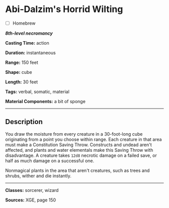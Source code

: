 # Abi-Dalzim's Horrid Wilting

- [ ] Homebrew

***8th-level necromancy***

**Casting Time:** action

**Duration:** instantaneous

**Range:** 150 feet

**Shape:** cube

**Length:** 30 feet

**Tags:** verbal, somatic, material

**Material Components:** a bit of sponge

---

## Description
You draw the moisture from every creature in a 30-foot-long cube originating from a point you choose within range.
Each creature in that area must make a Constitution Saving Throw.
Constructs and undead aren't affected, and plants and water elementals make this Saving Throw with disadvantage.
A creature takes `12d8` necrotic damage on a failed save, or half as much damage on a successful one.

Nonmagical plants in the area that aren't creatures, such as trees and shrubs, wither and die instantly.

---

**Classes:** sorcerer, wizard

**Sources:** XGE, page 150
